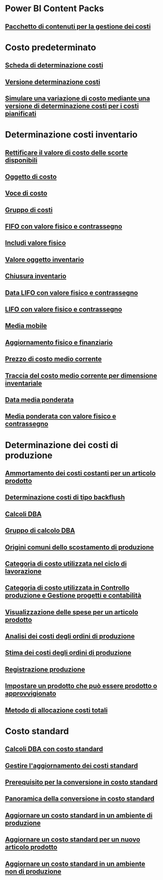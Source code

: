 # Power BI Content Packs
## [Pacchetto di contenuti per la gestione dei costi](/dynamics365/unified-operations/dev-itpro/analytics/cost-management-content-pack?toc=/dynamics365/unified-operations/supply-chain/toc.json)
# Costo predeterminato
## [Scheda di determinazione costi](costing-sheets.md)
## [Versione determinazione costi](costing-versions.md)
## [Simulare una variazione di costo mediante una versione di determinazione costi per i costi pianificati](simulate-cost-changes-costing-version-planned-costs.md)
# Determinazione costi inventario
## [Rettificare il valore di costo delle scorte disponibili](adjust-hand-inventory-cost-values.md)
## [Oggetto di costo](cost-object.md)
## [Voce di costo](cost-entries.md)
## [Gruppo di costi](cost-groups.md)
## [FIFO con valore fisico e contrassegno](fifo-physical-value-marking.md)
## [Includi valore fisico](include-physical-value.md)
## [Valore oggetto inventario](physical-quantity.md)
## [Chiusura inventario](inventory-close.md)
## [Data LIFO con valore fisico e contrassegno](lifo-date-physical-value-marking.md)
## [LIFO con valore fisico e contrassegno](lifo-physical-value-marking.md)
## [Media mobile](moving-average.md)
## [Aggiornamento fisico e finanziario](physical-financial-updates.md)
## [Prezzo di costo medio corrente](running-average-cost-price.md)
## [Traccia del costo medio corrente per dimensione inventariale](track-running-average-cost-per-inventory-dimension.md)
## [Data media ponderata](weighted-average-date.md)
## [Media ponderata con valore fisico e contrassegno](weighted-average-physical-value-marking.md)
# Determinazione dei costi di produzione
## [Ammortamento dei costi costanti per un articolo prodotto](amortize-constant-costs-manufactured-item.md)
## [Determinazione costi di tipo backflush](backflush-costing.md)
## [Calcoli DBA](bom-calculations.md)
## [Gruppo di calcolo DBA](bom-calculation-groups.md)
## [Origini comuni dello scostamento di produzione](common-sources-of-production-variances.md)
## [Categoria di costo utilizzata nel ciclo di lavorazione](cost-categories-used-production-routings.md)
## [Categoria di costo utilizzata in Controllo produzione e Gestione progetti e contabilità](cost-categories-used-production-control-project-management-accounting.md)
## [Visualizzazione delle spese per un articolo prodotto](charges-manufactured-item.md)
## [Analisi dei costi degli ordini di produzione](production-order-cost-analysis.md)
## [Stima dei costi degli ordini di produzione](production-order-cost-estimation.md)
## [Registrazione produzione](production-posting.md)
## [Impostare un prodotto che può essere prodotto o approvvigionato](manufactured-items-treated-as-purchased-items.md)
## [Metodo di allocazione costi totali](methodology-total-cost-allocation.md)
# Costo standard
## [Calcoli DBA con costo standard](information-used-bom-calculations-standard-costs.md)
## [Gestire l'aggiornamento dei costi standard](manage-standard-cost-updates.md)
## [Prerequisito per la conversione in costo standard](prerequisites-standard-cost-conversion.md)
## [Panoramica della conversione in costo standard](standard-cost-conversion-overview.md)
## [Aggiornare un costo standard in un ambiente di produzione](update-standard-costs-manufacturing-environment.md)
## [Aggiornare un costo standard per un nuovo articolo prodotto](update-standard-costs-new-manufactured-item.md)
## [Aggiornare un costo standard in un ambiente non di produzione](update-standard-costs-non-manufacturing-environment.md)



